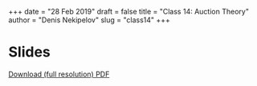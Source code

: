 +++
date = "28 Feb 2019"
draft = false
title = "Class 14: Auction Theory"
author = "Denis Nekipelov"
slug = "class14"
+++

# Slides

[Download (full resolution) PDF](/docs/class14.pdf)


